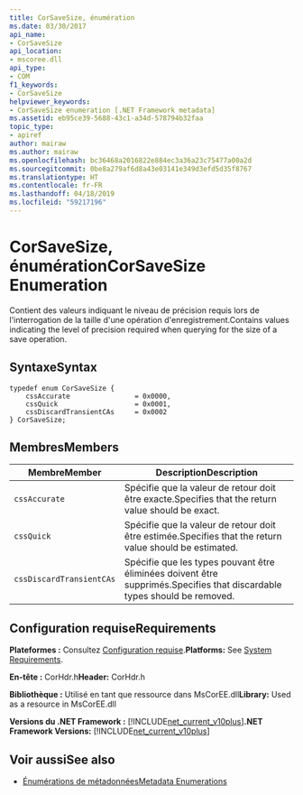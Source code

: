 ```yaml
---
title: CorSaveSize, énumération
ms.date: 03/30/2017
api_name:
- CorSaveSize
api_location:
- mscoree.dll
api_type:
- COM
f1_keywords:
- CorSaveSize
helpviewer_keywords:
- CorSaveSize enumeration [.NET Framework metadata]
ms.assetid: eb95ce39-5688-43c1-a34d-578794b32faa
topic_type:
- apiref
author: mairaw
ms.author: mairaw
ms.openlocfilehash: bc36468a2016822e884ec3a36a23c75477a00a2d
ms.sourcegitcommit: 0be8a279af6d8a43e03141e349d3efd5d35f8767
ms.translationtype: HT
ms.contentlocale: fr-FR
ms.lasthandoff: 04/18/2019
ms.locfileid: "59217196"
---
```

# <a name="corsavesize-enumeration"></a><span data-ttu-id="9f54a-102">CorSaveSize, énumération</span><span class="sxs-lookup"><span data-stu-id="9f54a-102">CorSaveSize Enumeration</span></span>
<span data-ttu-id="9f54a-103">Contient des valeurs indiquant le niveau de précision requis lors de l'interrogation de la taille d'une opération d'enregistrement.</span><span class="sxs-lookup"><span data-stu-id="9f54a-103">Contains values indicating the level of precision required when querying for the size of a save operation.</span></span>  
  
## <a name="syntax"></a><span data-ttu-id="9f54a-104">Syntaxe</span><span class="sxs-lookup"><span data-stu-id="9f54a-104">Syntax</span></span>  
  
```  
typedef enum CorSaveSize {  
    cssAccurate                = 0x0000,   
    cssQuick                   = 0x0001,   
    cssDiscardTransientCAs     = 0x0002  
} CorSaveSize;  
```  
  
## <a name="members"></a><span data-ttu-id="9f54a-105">Membres</span><span class="sxs-lookup"><span data-stu-id="9f54a-105">Members</span></span>  
  
|<span data-ttu-id="9f54a-106">Membre</span><span class="sxs-lookup"><span data-stu-id="9f54a-106">Member</span></span>|<span data-ttu-id="9f54a-107">Description</span><span class="sxs-lookup"><span data-stu-id="9f54a-107">Description</span></span>|  
|------------|-----------------|  
|`cssAccurate`|<span data-ttu-id="9f54a-108">Spécifie que la valeur de retour doit être exacte.</span><span class="sxs-lookup"><span data-stu-id="9f54a-108">Specifies that the return value should be exact.</span></span>|  
|`cssQuick`|<span data-ttu-id="9f54a-109">Spécifie que la valeur de retour doit être estimée.</span><span class="sxs-lookup"><span data-stu-id="9f54a-109">Specifies that the return value should be estimated.</span></span>|  
|`cssDiscardTransientCAs`|<span data-ttu-id="9f54a-110">Spécifie que les types pouvant être éliminées doivent être supprimés.</span><span class="sxs-lookup"><span data-stu-id="9f54a-110">Specifies that discardable types should be removed.</span></span>|  
  
## <a name="requirements"></a><span data-ttu-id="9f54a-111">Configuration requise</span><span class="sxs-lookup"><span data-stu-id="9f54a-111">Requirements</span></span>  
 <span data-ttu-id="9f54a-112">**Plateformes :** Consultez [Configuration requise](../../../../docs/framework/get-started/system-requirements.md).</span><span class="sxs-lookup"><span data-stu-id="9f54a-112">**Platforms:** See [System Requirements](../../../../docs/framework/get-started/system-requirements.md).</span></span>  
  
 <span data-ttu-id="9f54a-113">**En-tête :** CorHdr.h</span><span class="sxs-lookup"><span data-stu-id="9f54a-113">**Header:** CorHdr.h</span></span>  
  
 <span data-ttu-id="9f54a-114">**Bibliothèque :** Utilisé en tant que ressource dans MsCorEE.dll</span><span class="sxs-lookup"><span data-stu-id="9f54a-114">**Library:** Used as a resource in MsCorEE.dll</span></span>  
  
 <span data-ttu-id="9f54a-115">**Versions du .NET Framework :** [!INCLUDE[net_current_v10plus](../../../../includes/net-current-v10plus-md.md)]</span><span class="sxs-lookup"><span data-stu-id="9f54a-115">**.NET Framework Versions:** [!INCLUDE[net_current_v10plus](../../../../includes/net-current-v10plus-md.md)]</span></span>  
  
## <a name="see-also"></a><span data-ttu-id="9f54a-116">Voir aussi</span><span class="sxs-lookup"><span data-stu-id="9f54a-116">See also</span></span>

- [<span data-ttu-id="9f54a-117">Énumérations de métadonnées</span><span class="sxs-lookup"><span data-stu-id="9f54a-117">Metadata Enumerations</span></span>](../../../../docs/framework/unmanaged-api/metadata/metadata-enumerations.md)
